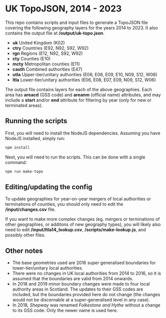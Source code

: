 # UK TopoJSON, 2014 - 2023

This repo contains scripts and input files to generate a TopoJSON file covering the following geography layers for the years 2014 to 2023. It also contains the output file at **/output/uk-topo.json**.

- **uk** United Kingdom (K02)
- **ctry** Countries (E92, N92, S92, W92)
- **rgn** Regions (E12, N92, S92, W92)
- **cty** Counties (E10)
- **mcty** Metropolitan counties (E11)
- **cauth** Combined authorities (E47)
- **utla** Upper-tier/unitary authorities (E06, E08, E09, E10, N09, S12, W06)
- **ltla** Lower-tier/unitary authorities (E06, E08, E07, E09, N09, S12, W06)

The output file contains layers for each of the above geographies. Each area has **areacd** (GSS code) and **areanm** (official name) attributes, and may include a **start** and/or **end** attribute for filtering by year (only for new or terminated areas).

## Running the scripts

First, you will need to install the NodeJS dependencies. Assuming you have NodeJS installed, simply run:

```bash
npm install
```

Next, you will need to run the scripts. This can be done with a single command:

```bash
npm run make-topo
```

## Editing/updating the config

To update geographies for year-on-year mergers of local authorities or terminations of counties, you should only need to edit the **/input/changes.csv** file.

If you want to make more complex changes (eg. mergers or terminations of other geographies, or additons of new geography types), you will likely also need to edit **/input/ltla14_lookup.csv**, **/scripts/make-lookup.js**, and possibly other files.

## Other notes

- The base geometries used are 2016 super generalised boundaries for lower-tier/unitary local authorities.
- There were no changes in UK local authorities from 2014 to 2016, so it is assumed that the boundaries are valid from 2014 onwards.
- In 2018 and 2019 minor boundary changes were made to four local authority areas in Scotland. The updates to their GSS codes are included, but the boundaries provided here do not change (the changes would not be discernable at a super-generalised level in any case).
- In 2018, _Shepway_ was renamed _Folkestone and Hythe_ without a change to its GSS code. Only the newer name is used here.

